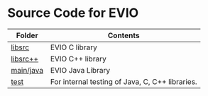 #  **Source Code for EVIO**

| Folder       | Contents                                                        
|------------|----------------------------------------------------------------------
| [libsrc](libsrc)       | EVIO C library  |
| [libsrc++](libsrc++)   | EVIO C++ library  |
| [main/java](main/java) | EVIO Java Library  |
| [test](test)           | For internal testing of Java, C, C++ libraries. |

